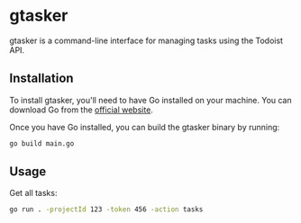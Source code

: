 # gtasker

gtasker is a command-line interface for managing tasks using the Todoist API.

## Installation

To install gtasker, you'll need to have Go installed on your machine. You can
download Go from the [official website](https://golang.org/dl/).

Once you have Go installed, you can build the gtasker binary by running:

```bash
go build main.go
```

## Usage

Get all tasks:

```bash
go run . -projectId 123 -token 456 -action tasks
```
